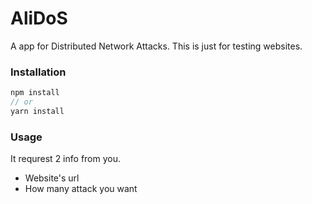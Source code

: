 # AliDoS
A app for Distributed Network Attacks. This is just for testing websites.

### Installation
```javascript
npm install
// or
yarn install
```
### Usage
It requrest 2 info from you.
+ Website's url
+ How many attack you want
